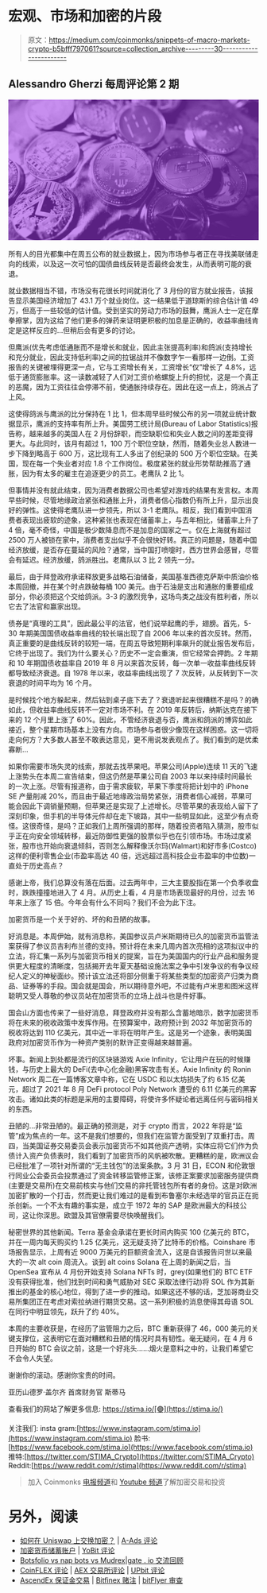 # 宏观、市场和加密的片段

> 原文：<https://medium.com/coinmonks/snippets-of-macro-markets-crypto-b5bfff797061?source=collection_archive---------30----------------------->

## Alessandro Gherzi 每周评论第 2 期

![](img/52453f8149263c5a6db9f48b9acbd979.png)

所有人的目光都集中在周五公布的就业数据上，因为市场参与者正在寻找美联储走向的线索，以及这一次可怕的国债曲线反转是否最终会发生，从而表明可能的衰退。

就业数据相当不错，市场没有花很长时间就消化了 3 月份的官方就业报告，该报告显示美国经济增加了 43.1 万个就业岗位。这一结果低于道琼斯的综合估计值 49 万，但高于一些较低的估计值。受到坚实的劳动力市场的鼓舞，鹰派人士一定在摩拳擦掌，因为这给了他们更多的弹药来证明更积极的加息是正确的，收益率曲线肯定是这样反应的…但稍后会有更多的讨论。

但鹰派(优先考虑低通胀而不是增长和就业，因此主张提高利率)和鸽派(支持增长和充分就业，因此支持低利率)之间的拉锯战并不像数字乍一看那样一边倒。工资报告的关键被埋得更深一点，它与工资增长有关，工资增长“仅”增长了 4.8%，远低于通货膨胀率。这一读数减轻了人们对工资价格螺旋上升的担忧，这是一个真正的恶魔，因为工资往往会停滞不前，使通胀持续存在。因此在这一点上，鸽派占了上风。

这使得鸽派与鹰派的比分保持在 1 比 1，但本周早些时候公布的另一项就业统计数据显示，鹰派的支持率有所上升。美国劳工统计局(Bureau of Labor Statistics)报告称，越来越多的美国人在 2 月份辞职，而空缺职位和失业人数之间的差距变得更大。与此同时，该月有超过 1，100 万个职位空缺，然而，随着失业总人数进一步下降到略高于 600 万，这比现有工人多出了创纪录的 500 万个职位空缺。在美国，现在每一个失业者对应 1.8 个工作岗位。极度紧张的就业形势帮助推高了通胀，因为有太多的雇主在追逐更少的员工。老鹰队 2 比 1。

但事情并没有就此结束，因为消费者数据公司也希望对游戏的结果有发言权。本周早些时候，尽管地缘政治紧张和通胀上升，消费者信心指数仍有所上升，显示出良好的弹性。这使得老鹰队进一步领先，所以 3-1 老鹰队。相反，我们看到中国消费者表现出疲软的迹象，这种紧张也表现在储蓄率上，与去年相比，储蓄率上升了 4 倍，毫不奇怪，中国是极少数降息而不是加息的国家之一。仅在上海就有超过 2500 万人被锁在家中，消费者支出似乎不会很快好转。真正的问题是，随着中国经济放缓，是否存在蔓延的风险？通常，当中国打喷嚏时，西方世界会感冒，尽管会有延迟。经济放缓，鸽派胜出。老鹰队以 3 比 2 领先一分。

最后，由于拜登政府承诺释放更多战略石油储备，美国基准西德克萨斯中质油价格本周回撤，并在某个时点跌破每桶 100 美元。由于石油是支出和通胀的重要组成部分，你必须把这个交给鸽派。3-3 的激烈竞争，这场鸟类之战没有胜利者，所以它去了法官和赢家出现。

债券是“真理的工具”，因此最公平的法官，他们说举起鹰的手，翅膀。首先，5-30 年期美国国债收益率曲线的较长端出现了自 2006 年以来的首次反转。然而，真正重要的是曲线反转的较短一端，在周五导致短期利率飙升的就业报告发布后，它终于出现了。我们为什么要关心？历史不一定会重演，但它经常会押韵。2 年期和 10 年期国债收益率自 2019 年 8 月以来首次反转，每一次单一收益率曲线反转都导致经济衰退。自 1978 年以来，收益率曲线出现了 7 次反转，从反转到下一次衰退的时间平均为 16 个月。

是时候找个地方躲起来，然后钻到桌子底下去了？衰退听起来很糟糕不是吗？的确如此，但收益率曲线反转不一定对市场不利。在 2019 年反转后，纳斯达克在接下来的 12 个月里上涨了 60%。因此，不管经济衰退与否，鹰派和鸽派的博弈如此接近，整个星期市场基本上没有方向。市场参与者很少像现在这样困惑。这一切将走向何方？大多数人甚至不敢表达意见，更不用说发表观点了。我们看到的是优柔寡断…

如果你需要市场失灵的线索，那就去找苹果吧。苹果公司(Apple)连续 11 天的飞速上涨势头在本周二宣告结束，但这仍然是苹果公司自 2003 年以来持续时间最长的一次上涨。尽管有报道称，由于需求疲软，苹果下季度将把计划中的 iPhone SE 产量削减 20%，而且由于最近地缘政治局势紧张，消费者信心减弱，苹果可能会因此下调销量预期，但苹果还是实现了上述增长。尽管苹果的表现给人留下了深刻印象，但手机的半导体元件却在走下坡路，其中一些明显如此，这至少有点奇怪。这很奇怪，是吗？正如我们上周所强调的那样，随着投资者陷入猜测，股市似乎正在向安全领域转移，最近防御性更强的股票似乎也在引领市场。市场过度紧张，股市也开始向衰退倾斜，否则怎么解释像沃尔玛(Walmart)和好市多(Costco)这样的便利零售企业(市盈率高达 40 倍，远远超过高科技企业市盈率的中位数)一直处于历史高点？

感谢上帝，我们总算没有落在后面。过去两年中，三大主要股指在第一个负季收盘时，跌跌撞撞地进入了 4 月。从历史上看，4 月是市场表现最好的月份，过去 16 年来上涨了 15 倍。今年会有什么不同吗？我们不会为此下注。

加密货币是一个关于好的、坏的和丑陋的故事。

好消息是。本周伊始，就有消息称，美国参议员卢米斯期待已久的加密货币监管法案获得了参议员吉利布兰德的支持。预计将在未来几周内首次亮相的这项拟议中的立法，将汇集一系列与加密货币相关的提案，旨在为美国国内的行业产品和服务提供更大程度的清晰度，包括揭开去年夏天基础设施法案之争中引发争议的有争议经纪人定义的神秘面纱。预计该立法还将部分侧重于将某些类型的加密资产归类为商品、证券等的手段。国会就是国会，所以期待意外吧，不过能有卢米思和图米这样聪明又受人尊敬的参议员站在加密货币的立场上战斗也是件好事。

国会山方面也传来了一些好消息，拜登政府并没有那么含蓄地暗示，数字加密货币将在未来的税收政策中发挥作用。在预算案中，政府预计到 2032 年加密货币的税收将达到 110 亿美元，其中近一半将在明年产生。这是另一个迹象，表明美国政府对加密货币作为一种资产类别的默许正变得越来越普遍。

坏事。新闻上到处都是流行的区块链游戏 Axie Infinity，它让用户在玩的时候赚钱，与历史上最大的 DeFi(去中心化金融)黑客攻击有关。Axie Infinity 的 Ronin Network 周二在一篇博客文章中称，它在 USDC 和以太坊损失了约 6.15 亿美元，超过了 2021 年 8 月 DeFi protocol Poly Network 遭受的 6.11 亿美元的黑客攻击。诸如此类的标题是采用的主要障碍，将使许多怀疑论者远离任何与密码相关的东西。

丑陋的…非常丑陋的。最正确的预测是，对于 crypto 而言，2022 年将是“监管”成为焦点的一年。这不是我们想要的，但我们在监管方面受到了双重打击。周四，当美国证券交易委员会表示加密货币不如其他资产透明，实体应将它们作为负债计入资产负债表时，我们看到了加密货币的风帆被吹散。更糟糕的是，欧洲议会已经批准了一项针对所谓的“无主钱包”的法案条款。3 月 31 日，ECON 和伦敦银行同业公会委员会投票通过了资金转移监管修正案，该修正案要求加密服务提供商(主要是交易所)在交易前核实与他们交易的非托管钱包所有者的身份。这是对欧洲加密扩散的一个打击，然而更让我们难过的是看到布鲁塞尔未经选举的官员正在扼杀创新。一个不太有趣的事实是，成立于 1972 年的 SAP 是欧洲最大的科技公司，这让你深思。欧盟及其官僚需要尽快唤醒我们。

秘密世界的其他新闻。Terra 基金会承诺在更长时间内购买 100 亿美元的 BTC，并在一周内每天购买约 1.25 亿美元，这无疑支持了比特币的价格。Coinshare 市场报告显示，上周有近 9000 万美元的巨额资金流入，这是自该报告问世以来最大的一次 alt coin 周流入。谈到 alt coins Solana 在上周的新闻之后，当 OpenSea 宣布从 4 月份开始支持 Solana NFTs 时，grey(如果他们的 BTC ETF 没有获得批准，他们找到时间和勇气威胁对 SEC 采取法律行动)将 SOL 作为其新推出的基金的核心地位，得到了进一步的推动。如果这还不够的话，芝加哥商业交易所集团正在考虑对索拉纳进行期货交易。这一系列积极的消息使得其母语 SOL 在同行中明显领先，跃升了约 40%。

本周的主要收获是，在经历了监管阻力之后，BTC 重新获得了 46，000 美元的关键支撑位，这表明它在面对糟糕和丑陋的情况时具有韧性。毫无疑问，在 4 月 6 日开始的 BTC 会议之前，这是一个好兆头……烟火是意料之中的，让我们希望它不会令人失望。

谢谢你的滚动。感谢你宝贵的时间。

亚历山德罗·盖尔齐
首席财务官
斯蒂马

查看我们的网站了解更多信息:
https://stima.io/[🟣](https://stima.io/)

关注我们:
insta gram:[https://www.instagram.com/stima.io](https://www.instagram.com/stima.io)
脸书:[https://www.facebook.com/stima.io](https://www.facebook.com/stima.io)
推特:[https://twitter.com/STIMA_Crypto](https://twitter.com/STIMA_Crypto)
Reddit:[https://www.reddit.com/r/stima](https://www.reddit.com/r/stima)

> 加入 Coinmonks [电报频道](https://t.me/coincodecap)和 [Youtube 频道](https://www.youtube.com/c/coinmonks/videos)了解加密交易和投资

# 另外，阅读

*   [如何在 Uniswap 上交换加密？](https://coincodecap.com/swap-crypto-on-uniswap) | [A-Ads 评论](https://coincodecap.com/a-ads-review)
*   [加密货币储蓄账户](/coinmonks/cryptocurrency-savings-accounts-be3bc0feffbf) | [YoBit 评论](/coinmonks/yobit-review-175464162c62)
*   [Botsfolio vs nap bots vs Mudrex](/coinmonks/botsfolio-vs-napbots-vs-mudrex-c81344970c02)|[gate . io 交流回顾](/coinmonks/gate-io-exchange-review-61bf87b7078f)
*   [CoinFLEX 评论](https://coincodecap.com/coinflex-review) | [AEX 交易所评论](https://coincodecap.com/aex-exchange-review) | [UPbit 评论](https://coincodecap.com/upbit-review)
*   [AscendEx 保证金交易](https://coincodecap.com/ascendex-margin-trading) | [Bitfinex 赌注](https://coincodecap.com/bitfinex-staking) | [bitFlyer 审查](https://coincodecap.com/bitflyer-review)
